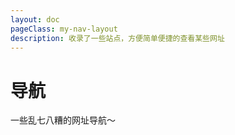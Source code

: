 ```yaml
---
layout: doc
pageClass: my-nav-layout
description: 收录了一些站点，方便简单便捷的查看某些网址
---
```


<script setup>
import { NAV_DATA } from "../../share/constants/index"
</script>
<style lang="scss">
.my-nav-layout {
  /* 覆盖全局的 vp-layout-max-width（仅当前页面使用） */
  --vp-layout-max-width: 1660px;

  .container {
    max-width: var(--vp-layout-max-width) !important;
  }
  .content-container,
  .content {
    max-width: 100% !important;
  }

  .aside {
    padding-left: 0;
    max-width: 224px;
  }

  .custom-block {
    background: var(--my-custom-block-tip-bg);
    .custom-block-title {
      font-size: var(--vp-custom-block-font-size);
    }
    ul {
      margin: 8px 0;
    }
    li {
      margin: 0;
    }
  }

  .vp-doc h2 {
    margin-top: 24px;
  }
}
</style>

# 导航

<div class="custom-block">
  <div>一些乱七八糟的网址导航～</div>
</div>

<NavLinks v-for="{title, items} in NAV_DATA" :title="title" :items="items"/>

<br />
